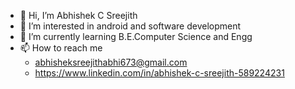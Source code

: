 - 👋 Hi, I’m Abhishek C Sreejith
- 👀 I’m interested in android and software development
- 🌱 I’m currently learning B.E.Computer Science and Engg
- 📫 How to reach me  
  -   abhisheksreejithabhi673@gmail.com
  -  https://www.linkedin.com/in/abhishek-c-sreejith-589224231
<!---
abhisheksreejith/abhisheksreejith is a ✨ special ✨ repository because its `README.md` (this file) appears on your GitHub profile.
You can click the Preview link to take a look at your changes.
--->
